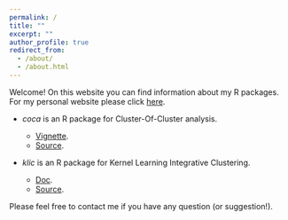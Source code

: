 ```yaml
---
permalink: /
title: ""
excerpt: ""
author_profile: true
redirect_from: 
  - /about/
  - /about.html
---
```


Welcome! On this website you can find information about my R packages. For my  personal website please click [here](alessandracabassi.wordpress.com).

* *coca* is an R package for Cluster-Of-Cluster analysis. 
  * [Vignette](https://acabassi.github.io/coca/articles/coca-vignette.html).
  * [Source](https://github.com/acabassi/coca).

* *klic* is an R package for Kernel Learning Integrative Clustering. 
  * [Doc](https://acabassi.github.io/klic/articles/klic-vignette.html).
  * [Source](https://github.com/klic).

Please feel free to contact me if you have any question (or suggestion!).
